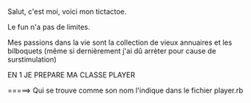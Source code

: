Salut, c'est moi, voici mon tictactoe.

Le fun n'a pas de limites.

Mes passions dans la vie sont la collection de vieux annuaires et les bilboquets (même si dernièrement j'ai dû arrèter pour cause de surstimulation)

EN 1 JE PREPARE MA CLASSE PLAYER

=====> Qui se trouve comme son nom l'indique dans le fichier player.rb
